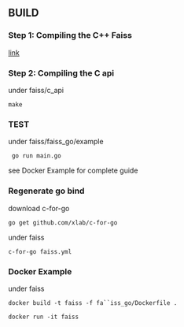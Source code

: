 ## BUILD

### Step 1: Compiling the C++ Faiss

[link](https://github.com/facebookresearch/faiss/blob/master/INSTALL.md#step-1-compiling-the-c-faiss)

### Step 2: Compiling the C api

under faiss/c_api
```$bash
make
```

### TEST
under faiss/faiss_go/example
```
 go run main.go 
```

see Docker Example for complete guide

### Regenerate go bind

download c-for-go

```
go get github.com/xlab/c-for-go

```

under faiss

```
c-for-go faiss.yml
```

### Docker Example

under faiss

```
docker build -t faiss -f fa``iss_go/Dockerfile .
```

```
docker run -it faiss
```